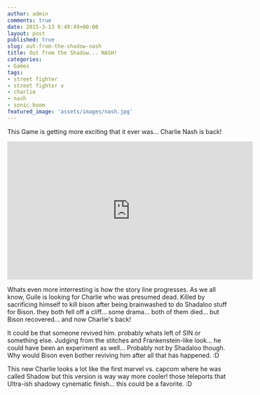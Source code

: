 ```yaml
---
author: admin
comments: true
date: 2015-3-13 6:49:49+00:00
layout: post
published: true
slug: out-from-the-shadow-nash
title: Out from the Shadow... NASH!
categories:
- Games
tags:
- street fighter
- street fighter v
- charlie
- nash
- sonic boom
featured_image: 'assets/images/nash.jpg'
---
```


This Game is getting more exciting that it ever was... Charlie Nash is back!

<iframe width="560" height="315" src="https://www.youtube.com/embed/1JT-IvFkUhA" frameborder="0" allowfullscreen></iframe>

Whats even more interresting is how the story line progresses. As we all know, Guile is looking for Charlie who was presumed dead. Killed by sacrificing himself to kill bison after being brainwashed to do Shadaloo stuff for Bison. they both fell off a cliff... some drama... both of them died... but Bison recovered... and now Charlie's back! 

It could be that someone revived him. probably whats left of SIN or something else. Judging from the stitches and Frankenstein-like look... he could have been an experiment as well... Probably not by Shadaloo though. Why would Bison even bother reviving him after all that has happened. :D

This new Charlie looks a lot like the first marvel vs. capcom where he was called Shadow but this version is way way more cooler! those teleports that Ultra-ish shadowy cynematic finish... this could be a favorite. :D 